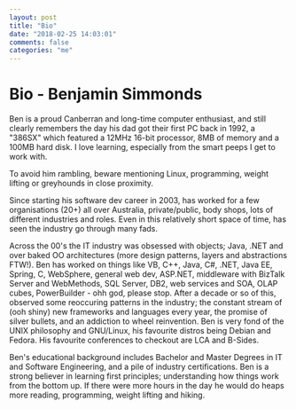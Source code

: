 ```yaml
---
layout: post
title: "Bio"
date: "2018-02-25 14:03:01"
comments: false
categories: "me"
---
```


# Bio - Benjamin Simmonds

Ben is a proud Canberran and long-time computer enthusiast, and still clearly remembers the day his dad got their first PC back in 1992, a "386SX" which featured a 12MHz 16-bit processor, 8MB of memory and a 100MB hard disk. I love learning, especially from the smart peeps I get to work with.

To avoid him rambling, beware mentioning Linux, programming, weight lifting or greyhounds in close proximity.

Since starting his software dev career in 2003, has worked for a few organisations (20+) all over Australia, private/public, body shops, lots of different industries and roles. Even in this relatively short space of time, has seen the industry go through many fads.

Across the 00's the IT industry was obsessed with objects; Java, .NET and over baked OO architectures (more design patterns, layers and abstractions FTW!). Ben has worked on things like VB, C++, Java, C#, .NET, Java EE, Spring, C, WebSphere, general web dev, ASP.NET, middleware with BizTalk Server and WebMethods, SQL Server, DB2, web services and SOA, OLAP cubes, PowerBuilder - ohh god, please stop. After a decade or so of this, observed some reoccuring patterns in the industry; the constant stream of (ooh shiny) new frameworks and languages every year, the promise of silver bullets, and an addiction to wheel reinvention. Ben is very fond of the UNIX philosophy and GNU/Linux, his favourite distros being Debian and Fedora. His favourite conferences to checkout are LCA and B-Sides.

Ben's educational background includes Bachelor and Master Degrees in IT and Software Engineering, and a pile of industry certifications. Ben is a strong believer in learning first principles; understanding how things work from the bottom up. If there were more hours in the day he would do heaps more reading, programming, weight lifting and hiking.

